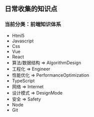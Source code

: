 ## 日常收集的知识点

### 当前分类：前端知识体系

+ Html5
+ Javascript
+ Css 
+ Vue
+ React
+ 算法/数据结构 => AlgorithmDesign
+ 工程化 => Engineer
+ 性能优化 => PerformanceOptimization
+ TypeScript
+ 网络 => Internet
+ 设计模式 => DesignMode
+ 安全 => Safety
+ Node
+ Git




